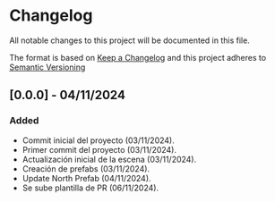 # Changelog

All notable changes to this project will be documented in this file.

The format is based on [Keep a Changelog](https://keepachangelog.com/en/1.0.0/)
and this project adheres to [Semantic Versioning](https://semver.org/spec/v2.0.0.html)

## [0.0.0] - 04/11/2024

### Added 

- Commit inicial del proyecto (03/11/2024).
- Primer commit del proyecto (03/11/2024).
- Actualización inicial de la escena (03/11/2024).
- Creación de prefabs (03/11/2024).
- Update North Prefab (04/11/2024).
- Se sube plantilla de PR (06/11/2024).

